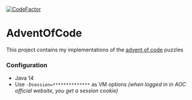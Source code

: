 [![CodeFactor](https://www.codefactor.io/repository/github/gauket/adventofcode/badge)](https://www.codefactor.io/repository/github/gauket/adventofcode)

# AdventOfCode
This project contains my implementations of the [advent of code](https://adventofcode.com/) puzzles

### Configuration
- Java 14
- Use `-Dsession=**************` as VM options _(when logged in in AOC official website, you get a session cookie)_
